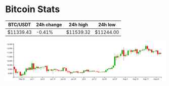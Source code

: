 # Bitcoin Stats

BTC/USDT|24h change|24h high|24h low|
|---|---|---|---|
|$11339.43|-0.41%|$11539.32|$11244.00|

<img src="./chart.svg">
